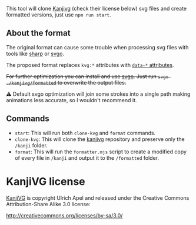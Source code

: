 This tool will clone [Kanjivg](https://github.com/KanjiVG/kanjivg) (check their license below) svg files and create formatted versions, just use `npm run start`.

## About the format

The original format can cause some trouble when processing svg files with tools like [sharp](https://github.com/lovell/sharp) or [svgo](https://github.com/svg/svgo).

The proposed format replaces `kvg:*` attributes with [`data-*` attributes](https://developer.mozilla.org/en-US/docs/Learn/HTML/Howto/Use_data_attributes).

~~For further optimization you can install and use [svgo](https://github.com/svg/svgo). Just run `svgo ./kanjivg/formatted` to overwrite the output files.~~

⚠️ Default svgo optimization will join some strokes into a single path making animations less accurate, so I wouldn't recommend it.

## Commands

- `start`: This will run both `clone-kvg` and `format` commands.
- `clone-kvg`: This will clone the [kanjivg](https://github.com/KanjiVG/kanjivg) repository and preserve only the `/kanji` folder.
- `format`: This will run the `formatter.mjs` script to create a modified copy of every file in `/kanji` and output it to the `/formatted` folder.

# KanjiVG license

[KanjiVG](https://github.com/KanjiVG/kanjivg) is copyright Ulrich Apel and released under the Creative Commons
Attribution-Share Alike 3.0 license:

http://creativecommons.org/licenses/by-sa/3.0/
